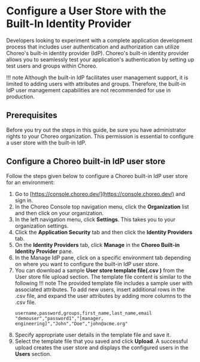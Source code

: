 # Configure a User Store with the Built-In Identity Provider

Developers looking to experiment with a complete application development process that includes user authentication and authorization can utilize Choreo's built-in identity provider (IdP). Choreo's built-in identity provider allows you to seamlessly test your application's authentication by setting up test users and groups within Choreo. 

!!! note
     Although the built-in IdP facilitates user management support, it is limited to adding users with attributes and groups. Therefore, the built-in IdP user management capabilities are not recommended for use in production.

## Prerequisites

Before you try out the steps in this guide, be sure you have administrator rights to your Choreo organization. This permission is essential to configure a user store with the built-in IdP.

## Configure a Choreo built-in IdP user store

Follow the steps given below to configure a Choreo built-in IdP user store for an environment:

1. Go to [https://console.choreo.dev/](https://console.choreo.dev/) and sign in.
2. In the Choreo Console top navigation menu, click the **Organization** list and then click on your organization.
3. In the left navigation menu, click **Settings**. This takes you to your organization settings.
4. Click the **Application Security** tab and then click the **Identity Providers** tab.
5. On the **Identity Providers** tab, click **Manage** in the **Choreo Built-in Identity Provider** pane.
6. In the Manage IdP pane, click on a specific environment tab depending on where you want to configure the built-in IdP user store.
7. You can download a sample **User store template file(.csv )** from the User store file upload section. The template file content is similar to the following
   !!! note
   The provided template file includes a sample user with associated attributes. To add new users, insert additional rows in the .csv file, and expand the user attributes by adding more columns to the .csv file.
   ```csv
   username,password,groups,first_name,last_name,email
   "demouser","password1","[manager, engineering]","John","Doe","john@acme.org"
   ```
8. Specify appropriate user details in the template file and save it.
9. Select the template file that you saved and click **Upload**. A successful upload creates the user store and displays the configured users in the **Users** section.
